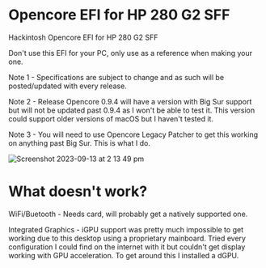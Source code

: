 # Opencore EFI for HP 280 G2 SFF
Hackintosh Opencore EFI for HP 280 G2 SFF

Don't use this EFI for your PC, only use as a reference when making your one.

Note 1 - Specifications are subject to change and as such will be posted/updated with every release.

Note 2 - Release Opencore 0.9.4 will have a version with Big Sur support but will not be updated past 0.9.4 as I won't be able to test it. This version could support older versions of macOS but I haven't tested it.

Note 3 - You will need to use Opencore Legacy Patcher to get this working on anything past Big Sur. This is what I do.


![Screenshot 2023-09-13 at 2 13 49 pm](https://github.com/CL0utM4N/HP-280-G2-SFF/assets/69705346/63c8cb63-aaf3-478a-bd7a-675c4ac9247b)



# What doesn't work?

WiFi/Buetooth - Needs card, will probably get a natively supported one.

Integrated Graphics - iGPU support was pretty much impossible to get working due to this desktop using a proprietary mainboard. Tried every configuration I could find on the internet with it but couldn't get display working with GPU acceleration. To get around this I installed a dGPU.
